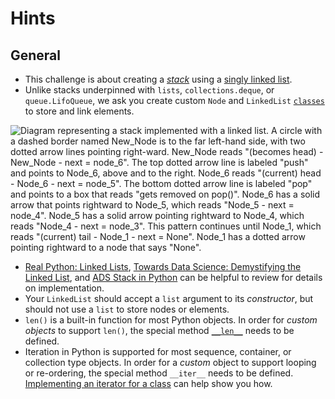# Hints

## General

- This challenge is about creating a [_stack_][Baeldung: The Stack Data Structure] using a [singly linked list][singly linked list].
- Unlike stacks underpinned with `lists`, `collections.deque`, or `queue.LifoQueue`, we ask you create custom `Node` and `LinkedList` [`classes`][classes tutorial] to store and link elements.

![Diagram representing a stack implemented with a linked list. A circle with a dashed border named New_Node is to the far left-hand side, with two dotted arrow lines pointing right-ward.  New_Node reads "(becomes head) - New_Node - next = node_6". The top dotted arrow line is labeled "push" and points to Node_6, above and to the right.  Node_6 reads "(current) head - Node_6 - next = node_5". The bottom dotted arrow line is labeled "pop" and points to a box that reads "gets removed on pop()". Node_6 has a solid arrow that points rightward to Node_5, which reads "Node_5 - next = node_4". Node_5 has a solid arrow pointing rightward to Node_4, which reads "Node_4 - next = node_3". This pattern continues until Node_1, which reads "(current) tail - Node_1 - next = None". Node_1 has a dotted arrow pointing rightward to a node that says "None".](https://assets.exercism.org/images/tracks/python/simple-linked-list/linked-list.svg)

- [Real Python: Linked Lists][Real Python Linked Lists], [Towards Data Science: Demystifying the Linked List][towards data science demystifying the linked list], and [ADS Stack in Python][Koder Dojo Coding an ADS Stack in Python] can be helpful to review for details on implementation.
- Your `LinkedList` should accept a `list` argument to its _constructor_, but should not use a `list` to store nodes or elements.
- `len()` is a built-in function for most Python objects.
In order for _custom objects_ to support `len()`, the special method [`__len__`][__len__] needs to be defined.
- Iteration in Python is supported for most sequence, container, or collection type objects.
In order for a _custom_ object to support looping or re-ordering, the special method `__iter__` needs to be defined.
[Implementing an iterator for a class][implementing iterators] can help show you how.

[Baeldung: The Stack Data Structure]: https://www.baeldung.com/cs/stack-data-structure
[Koder Dojo Coding an ADS Stack in Python]: https://www.koderdojo.com/blog/coding-a-stack-abstract-data-structure-using-linked-list-in-python
[Real Python Linked Lists]: https://realpython.com/linked-lists-python/
[__len__]: https://docs.python.org/3/reference/datamodel.html#object.__len__]
[classes tutorial]: https://docs.python.org/3/tutorial/classes.html#tut-classes
[implementing iterators]: https://docs.python.org/3/tutorial/classes.html#iterators
[singly linked list]: https://towardsdatascience.com/python-linked-lists-c3622205da81
[towards data science demystifying the linked list]: https://towardsdatascience.com/demystifying-linked-list-258dfb9f2176